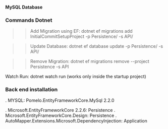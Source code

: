﻿#### MySQL Database


### Commands Dotnet

>> Add Migration using EF: dotnet ef migrations add InitialCommitSetupProject -p Persistence/ -s API/


>> Update Database: dotnet ef database update -p Persistence/ -s API/

>> Remove Migration: dotnet ef migrations remove --project Persistence -s API

Watch Run: dotnet watch run (works only inside the startup project)


### Back end installation



. MYSQL: Pomelo.EntityFrameworkCore.MySql 2.2.0

. Microsoft.EntityFrameworkCore 2.2.6: Persistence
. Microsoft.EntityFrameworkCore.Design: Persistence
. AutoMapper.Extensions.Microsoft.DependencyInjection: Application

